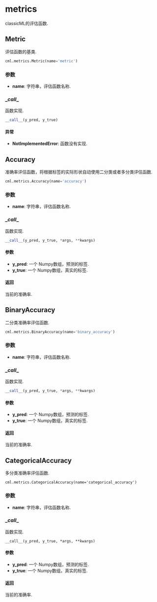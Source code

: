 # metrics

classicML的评估函数.

## Metric

评估函数的基类.

```python
cml.metrics.Metric(name='metric')
```

### 参数

* <b>name</b>: 字符串，评估函数名称.

### \__call__

函数实现.

```python
__call__(y_pred, y_true)
```

#### 异常

* <b>NotImplementedError</b>: 函数没有实现.

## Accuracy

准确率评估函数，将根据标签的实际形状自动使用二分类或者多分类评估函数.

```python
cml.metrics.Accuracy(name='accuracy')
```

### 参数

* <b>name</b>: 字符串，评估函数名称.

### \__call__

函数实现.

```python
__call__(y_pred, y_true, *args, **kwargs)
```

#### 参数

* <b>y_pred</b>: 一个 Numpy数组，预测的标签.
* <b>y_true</b>: 一个 Numpy数组，真实的标签.

#### 返回

当前的准确率.

## BinaryAccuracy

二分类准确率评估函数.

```python
cml.metrics.BinaryAccuracy(name='binary_accuracy')
```

### 参数

* <b>name</b>: 字符串，评估函数名称.

### \__call__

函数实现.

```python
__call__(y_pred, y_true, *args, **kwargs)
```

#### 参数

* <b>y_pred</b>: 一个 Numpy数组，预测的标签.
* <b>y_true</b>: 一个 Numpy数组，真实的标签.

#### 返回

当前的准确率.

## CategoricalAccuracy

多分类准确率评估函数.

```
cml.metrics.CategoricalAccuracy(name='categorical_accuracy')
```

### 参数

- **name**: 字符串，评估函数名称.

### \__call__

函数实现.

```
__call__(y_pred, y_true, *args, **kwargs)
```

#### 参数

- **y_pred**: 一个 Numpy数组，预测的标签.
- **y_true**: 一个 Numpy数组，真实的标签.

#### 返回

当前的准确率.